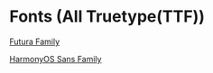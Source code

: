 # Fonts (All Truetype(TTF))

[Futura Family](https://flatponch.xyz/fonts/futura.zip)

[HarmonyOS Sans Family](https://flatponch.xyz/fonts/harmonyos-sans.zip)